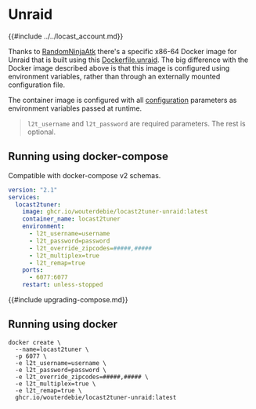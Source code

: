 # Unraid
{{#include ../../locast_account.md}}

Thanks to [RandomNinjaAtk](https://github.com/RandomNinjaAtk) there's a specific x86-64 Docker image for Unraid that is built using this [Dockerfile.unraid](https://github.com/wouterdebie/locast2tuner/blob/main/assets/docker/Dockerfile.unraid). The big difference with the Docker image described above is that this image is configured using environment variables, rather than through an externally mounted configuration file.

The container image is configured with all [configuration](../../configuration.md) parameters as environment variables passed at runtime.

> `l2t_username` and `l2t_password` are required parameters. The rest is optional.

## Running using docker-compose
Compatible with docker-compose v2 schemas.
```yaml
version: "2.1"
services:
  locast2tuner:
    image: ghcr.io/wouterdebie/locast2tuner-unraid:latest
    container_name: locast2tuner
    environment:
      - l2t_username=username
      - l2t_password=password
      - l2t_override_zipcodes=#####,#####
      - l2t_multiplex=true
      - l2t_remap=true
    ports:
      - 6077:6077
    restart: unless-stopped
```

{{#include upgrading-compose.md}}

## Running using docker
```
docker create \
  --name=locast2tuner \
  -p 6077 \
  -e l2t_username=username \
  -e l2t_password=password \
  -e l2t_override_zipcodes=#####,##### \
  -e l2t_multiplex=true \
  -e l2t_remap=true \
  ghcr.io/wouterdebie/locast2tuner-unraid:latest
```
